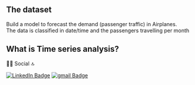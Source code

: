 <h2>The dataset</h2>

Build a model to forecast the demand (passenger traffic) in Airplanes.<br> 
The data is classified in date/time and the passengers travelling per month
<h2>What is Time series analysis?</h2>



👨👩 Social 🔝

[![LinkedIn Badge](https://img.shields.io/badge/LinkedIn-Profile-informational?style=flat&logo=linkedin&logoColor=white&color=0D76A8)](https://www.linkedin.com/in/gehad-hisham/)
[![gmail Badge](https://img.shields.io/badge/Gmail-D14836?style=for-the-badge&logo=gmail&logoColor=white)](gehadhisham7@gmail.com)
